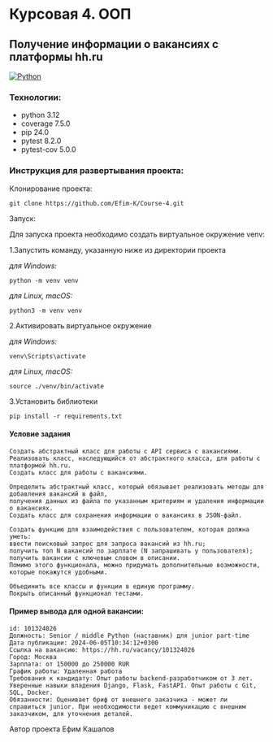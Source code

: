 # Курсовая 4. ООП

## Получение информации о вакансиях с платформы hh.ru

[![Python](https://img.shields.io/badge/-Python-464646?style=flat-square&logo=Python)](https://www.python.org/)

### Технологии:

- python 3.12
- coverage 7.5.0
- pip 24.0
- pytest 8.2.0
- pytest-cov 5.0.0

### Инструкция для развертывания проекта:

Клонирование проекта:

```
git clone https://github.com/Efim-K/Course-4.git
```

Запуск:

Для запуска проекта необходимо создать виртуальное окружение venv:

1.Запустить команду, указанную ниже из директории проекта

*для Windows:*

```
python -m venv venv
```

*для Linux, macOS:*

```
python3 -m venv venv
```

2.Активировать виртуальное окружение

*для Windows:*

```
venv\Scripts\activate
```

*для Linux, macOS:*

```
source ./venv/bin/activate
```

3.Установить библиотеки

```
pip install -r requirements.txt
```

#### Условие задания

```
Создать абстрактный класс для работы с API сервиса с вакансиями.
Реализовать класс, наследующийся от абстрактного класса, для работы с платформой hh.ru.
Создать класс для работы с вакансиями.

Определить абстрактный класс, который обязывает реализовать методы для добавления вакансий в файл,
получения данных из файла по указанным критериям и удаления информации о вакансиях. 
Создать класс для сохранения информации о вакансиях в JSON-файл. 

Создать функцию для взаимодействия с пользователем, которая должна уметь:
ввести поисковый запрос для запроса вакансий из hh.ru;
получить топ N вакансий по зарплате (N запрашивать у пользователя);
получить вакансии с ключевым словом в описании.
Помимо этого функционала, можно придумать дополнительные возможности, которые покажутся удобными.

Объединить все классы и функции в единую программу.
Покрыть описанный функционал тестами.
```

#### Пример вывода для одной вакансии:

```
id: 101324026
Должность: Senior / middle Python (наставник) для junior part-time
Дата публикации: 2024-06-05T10:34:12+0300
Ссылка на вакансию: https://hh.ru/vacancy/101324026
Город: Москва
Зарплата: от 150000 до 250000 RUR
График работы: Удаленная работа
Требования к кандидату: Опыт работы backend-разработчиком от 3 лет. Уверенные навыки владения Django, Flask, FastAPI. Опыт работы с Git, SQL, Docker. 
Обязанности: Оценивает бриф от внешнего заказчика - может ли справиться junior. При необходимости ведет коммуникацию с внешним заказчиком, для уточнения деталей. 
```

Автор проекта Ефим Кашапов